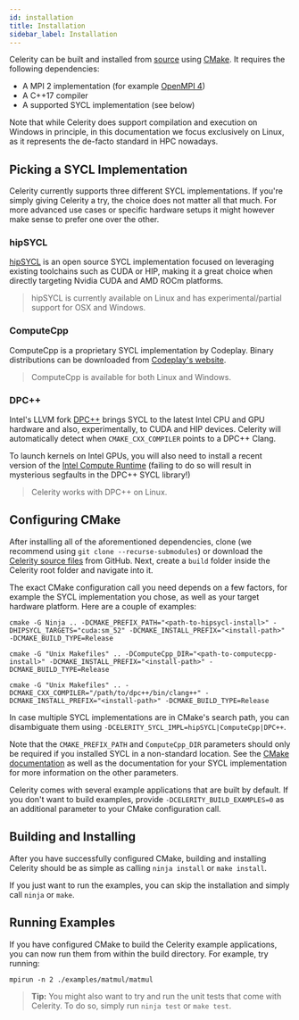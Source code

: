 ```yaml
---
id: installation
title: Installation
sidebar_label: Installation
---
```


Celerity can be built and installed from
[source](https://github.com/celerity/celerity-runtime) using
[CMake](https://cmake.org). It requires the following dependencies:

- A MPI 2 implementation (for example [OpenMPI 4](https://www.open-mpi.org))
- A C++17 compiler
- A supported SYCL implementation (see below)

Note that while Celerity does support compilation and execution on Windows in
principle, in this documentation we focus exclusively on Linux, as it
represents the de-facto standard in HPC nowadays.

## Picking a SYCL Implementation

Celerity currently supports three different SYCL implementations. If you're
simply giving Celerity a try, the choice does not matter all that much. For
more advanced use cases or specific hardware setups it might however make
sense to prefer one over the other.

### hipSYCL

[hipSYCL](https://github.com/illuhad/hipsycl) is an open source SYCL
implementation focused on leveraging existing toolchains such as CUDA or HIP,
making it a great choice when directly targeting Nvidia CUDA and AMD ROCm
platforms.

> hipSYCL is currently available on Linux and has experimental/partial support
> for OSX and Windows.

### ComputeCpp

ComputeCpp is a proprietary SYCL implementation by Codeplay. Binary
distributions can be downloaded from [Codeplay's
website](https://developer.codeplay.com/home/).

> ComputeCpp is available for both Linux and Windows.

### DPC++

Intel's LLVM fork [DPC++](https://github.com/intel/llvm) brings SYCL to the
latest Intel CPU and GPU hardware and also, experimentally, to CUDA and HIP
devices. Celerity will automatically detect when `CMAKE_CXX_COMPILER` points to
a DPC++ Clang.

To launch kernels on Intel GPUs, you will also need to install a recent version of the
[Intel Compute Runtime](https://github.com/intel/compute-runtime/releases) (failing to do so will
result in mysterious segfaults in the DPC++ SYCL library!)

> Celerity works with DPC++ on Linux.

## Configuring CMake

After installing all of the aforementioned dependencies, clone (we recommend
using `git clone --recurse-submodules`) or download
the [Celerity source files](https://github.com/celerity/celerity-runtime) from GitHub. Next, create
a `build` folder inside the Celerity root folder and navigate into it.

The exact CMake configuration call you need depends on a few factors, for example the SYCL
implementation you chose, as well as your target hardware
platform. Here are a couple of examples:

<!--DOCUSAURUS_CODE_TABS-->

<!--hipSYCL + Ninja -->

```
cmake -G Ninja .. -DCMAKE_PREFIX_PATH="<path-to-hipsycl-install>" -DHIPSYCL_TARGETS="cuda:sm_52" -DCMAKE_INSTALL_PREFIX="<install-path>" -DCMAKE_BUILD_TYPE=Release
```

<!--ComputeCpp + Unix Makefiles-->

```
cmake -G "Unix Makefiles" .. -DComputeCpp_DIR="<path-to-computecpp-install>" -DCMAKE_INSTALL_PREFIX="<install-path>" -DCMAKE_BUILD_TYPE=Release
```

<!-- DPC++ + Unix Makefiles-->

```
cmake -G "Unix Makefiles" .. -DCMAKE_CXX_COMPILER="/path/to/dpc++/bin/clang++" -DCMAKE_INSTALL_PREFIX="<install-path>" -DCMAKE_BUILD_TYPE=Release
```

<!--END_DOCUSAURUS_CODE_TABS-->

In case multiple SYCL implementations are in CMake's search path, you can disambiguate them
using `-DCELERITY_SYCL_IMPL=hipSYCL|ComputeCpp|DPC++`.

Note that the `CMAKE_PREFIX_PATH` and `ComputeCpp_DIR` parameters should only
be required if you installed SYCL in a non-standard location. See the [CMake
documentation](https://cmake.org/documentation/) as well as the documentation
for your SYCL implementation for more information on the other parameters.

Celerity comes with several example applications that are built by default.
If you don't want to build examples, provide `-DCELERITY_BUILD_EXAMPLES=0` as
an additional parameter to your CMake configuration call.

## Building and Installing

After you have successfully configured CMake, building and installing
Celerity should be as simple as calling `ninja install` or `make install`.

If you just want to run the examples, you can skip the installation and
simply call `ninja` or `make`.

## Running Examples

If you have configured CMake to build the Celerity example applications, you
can now run them from within the build directory. For example, try running:

```
mpirun -n 2 ./examples/matmul/matmul
```

> **Tip:** You might also want to try and run the unit tests that come with Celerity.
> To do so, simply run `ninja test` or `make test`.
